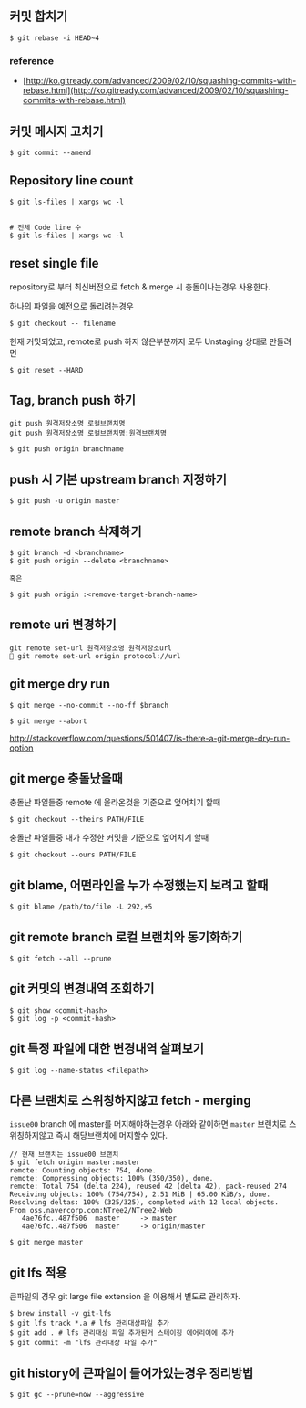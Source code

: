 ## 커밋 합치기 

	$ git rebase -i HEAD~4

### reference 
- [http://ko.gitready.com/advanced/2009/02/10/squashing-commits-with-rebase.html](http://ko.gitready.com/advanced/2009/02/10/squashing-commits-with-rebase.html)

## 커밋 메시지 고치기 

	$ git commit --amend

## Repository line count 

	$ git ls-files | xargs wc -l


	# 전체 Code line 수 
	$ git ls-files | xargs wc -l

## reset single file 

repository로 부터 최신버전으로 fetch & merge 시 충돌이나는경우 사용한다. 

하나의 파일을 예전으로 돌리려는경우 

	$ git checkout -- filename


현재 커밋되었고, remote로 push 하지 않은부분까지 모두 Unstaging 상태로 만들려면  

	$ git reset --HARD 


## Tag, branch push 하기 

	git push 원격저장소명 로컬브랜치명
	git push 원격저장소명 로컬브랜치명:원격브랜치명
	
	$ git push origin branchname

## push 시 기본 upstream branch 지정하기 

	$ git push -u origin master 

## remote branch 삭제하기

	$ git branch -d <branchname>
	$ git push origin --delete <branchname>

	혹은 

	$ git push origin :<remove-target-branch-name>
	
	
## remote uri 변경하기 

	git remote set-url 원격저장소명 원격저장소url 
	 git remote set-url origin protocol://url

## git merge dry run 

	$ git merge --no-commit --no-ff $branch

	$ git merge --abort


http://stackoverflow.com/questions/501407/is-there-a-git-merge-dry-run-option


## git merge 충돌났을때 

충돌난 파일들중 remote 에 올라온것을 기준으로 엎어치기 할때 

	$ git checkout --theirs PATH/FILE 

충돌난 파일들중 내가 수정한 커밋을 기준으로 엎어치기 할때 

	$ git checkout --ours PATH/FILE 

## git blame, 어떤라인을 누가 수정했는지 보려고 할때 

	$ git blame /path/to/file -L 292,+5

## git remote branch 로컬 브랜치와 동기화하기 

	$ git fetch --all --prune

## git 커밋의 변경내역 조회하기 

	$ git show <commit-hash>
	$ git log -p <commit-hash>


## git 특정 파일에 대한 변경내역 살펴보기

	$ git log --name-status <filepath>
    
## 다른 브랜치로 스위칭하지않고 fetch - merging 


`issue00` branch 에 master를 머지해야하는경우 아래와 같이하면 `master` 브랜치로 스위칭하지않고 즉시 해당브랜치에 머지할수 있다. 

```
// 현재 브랜치는 issue00 브랜치
$ git fetch origin master:master
remote: Counting objects: 754, done.
remote: Compressing objects: 100% (350/350), done.
remote: Total 754 (delta 224), reused 42 (delta 42), pack-reused 274
Receiving objects: 100% (754/754), 2.51 MiB | 65.00 KiB/s, done.
Resolving deltas: 100% (325/325), completed with 12 local objects.
From oss.navercorp.com:NTree2/NTree2-Web
   4ae76fc..487f506  master     -> master
   4ae76fc..487f506  master     -> origin/master

$ git merge master
```

## git lfs 적용 

큰파일의 경우 git large file extension 을 이용해서 별도로 관리하자.

```
$ brew install -v git-lfs
$ git lfs track *.a # lfs 관리대상파일 추가 
$ git add . # lfs 관리대상 파일 추가된거 스테이징 에어리어에 추가 
$ git commit -m "lfs 관리대상 파일 추가"
```

## git history에 큰파일이 들어가있는경우 정리방법 

```
$ git gc --prune=now --aggressive
```
